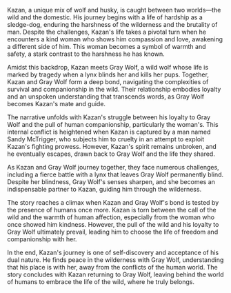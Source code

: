 Kazan, a unique mix of wolf and husky, is caught between two worlds—the wild and the domestic. His journey begins with a life of hardship as a sledge-dog, enduring the harshness of the wilderness and the brutality of man. Despite the challenges, Kazan's life takes a pivotal turn when he encounters a kind woman who shows him compassion and love, awakening a different side of him. This woman becomes a symbol of warmth and safety, a stark contrast to the harshness he has known.

Amidst this backdrop, Kazan meets Gray Wolf, a wild wolf whose life is marked by tragedy when a lynx blinds her and kills her pups. Together, Kazan and Gray Wolf form a deep bond, navigating the complexities of survival and companionship in the wild. Their relationship embodies loyalty and an unspoken understanding that transcends words, as Gray Wolf becomes Kazan's mate and guide.

The narrative unfolds with Kazan's struggle between his loyalty to Gray Wolf and the pull of human companionship, particularly the woman's. This internal conflict is heightened when Kazan is captured by a man named Sandy McTrigger, who subjects him to cruelty in an attempt to exploit Kazan's fighting prowess. However, Kazan's spirit remains unbroken, and he eventually escapes, drawn back to Gray Wolf and the life they shared.

As Kazan and Gray Wolf journey together, they face numerous challenges, including a fierce battle with a lynx that leaves Gray Wolf permanently blind. Despite her blindness, Gray Wolf's senses sharpen, and she becomes an indispensable partner to Kazan, guiding him through the wilderness.

The story reaches a climax when Kazan and Gray Wolf's bond is tested by the presence of humans once more. Kazan is torn between the call of the wild and the warmth of human affection, especially from the woman who once showed him kindness. However, the pull of the wild and his loyalty to Gray Wolf ultimately prevail, leading him to choose the life of freedom and companionship with her.

In the end, Kazan's journey is one of self-discovery and acceptance of his dual nature. He finds peace in the wilderness with Gray Wolf, understanding that his place is with her, away from the conflicts of the human world. The story concludes with Kazan returning to Gray Wolf, leaving behind the world of humans to embrace the life of the wild, where he truly belongs.